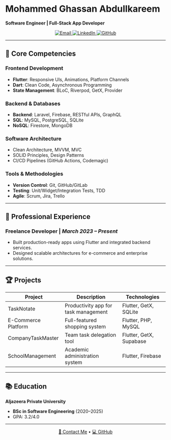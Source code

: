 # Mohammed Ghassan Abdullkareem  
**Software Engineer | Full-Stack App Developer**  

<div align="center">
  <a href="mailto:sonsabdulkareem@gmail.com">
    <img src="https://img.shields.io/badge/Email-D14836?style=flat&logo=gmail&logoColor=white" alt="Email">
  </a>
  <a href="https://linkedin.com/in/mohammed-abdullkareem-02a965330">
    <img src="https://img.shields.io/badge/LinkedIn-0077B5?style=flat&logo=linkedin&logoColor=white" alt="LinkedIn">
  </a>
  <a href="https://github.com/MegoABKM">
    <img src="https://img.shields.io/badge/GitHub-181717?style=flat&logo=github&logoColor=white" alt="GitHub">
  </a>
</div>

---

## 🚀 Core Competencies  

### **Frontend Development**  
- **Flutter**: Responsive UIs, Animations, Platform Channels  
- **Dart**: Clean Code, Asynchronous Programming  
- **State Management**: BLoC, Riverpod, GetX, Provider  

### **Backend & Databases**  
- **Backend**: Laravel, Firebase, RESTful APIs, GraphQL  
- **SQL**: MySQL, PostgreSQL, SQLite  
- **NoSQL**: Firestore, MongoDB  

### **Software Architecture**  
- Clean Architecture, MVVM, MVC  
- SOLID Principles, Design Patterns  
- CI/CD Pipelines (GitHub Actions, Codemagic)  

### **Tools & Methodologies**  
- **Version Control**: Git, GitHub/GitLab  
- **Testing**: Unit/Widget/Integration Tests, TDD  
- **Agile**: Scrum, Jira, Trello  

---

## 💼 Professional Experience  

### **Freelance Developer** | *March 2023 – Present*  
- Built production-ready apps using Flutter and integrated backend services.  
- Designed scalable architectures for e-commerce and enterprise solutions.  

---

## 🏆 Projects  

| **Project**               | **Description**                                      | **Technologies**               |  
|---------------------------|------------------------------------------------------|---------------------------------|  
| TaskNotate                | Productivity app for task management                 | Flutter, GetX, SQLite          |  
| E-Commerce Platform       | Full-featured shopping system                       | Flutter, PHP, MySQL            |  
| CompanyTaskMaster         | Team task delegation tool                           | Flutter, GetX, Supabase        |  
| SchoolManagement          | Academic administration system                      | Flutter, Firebase              |  

---

## 📚 Education  
**Aljazeera Private University**  
- **BSc in Software Engineering** (2020–2025)  
- GPA: 3.2/4.0  

---

<div align="center">  
  <a href="mailto:sonsabdulkareem@gmail.com">📧 Contact Me</a> •  
  <a href="https://github.com/MegoABKM">💻 GitHub</a>  
</div>
